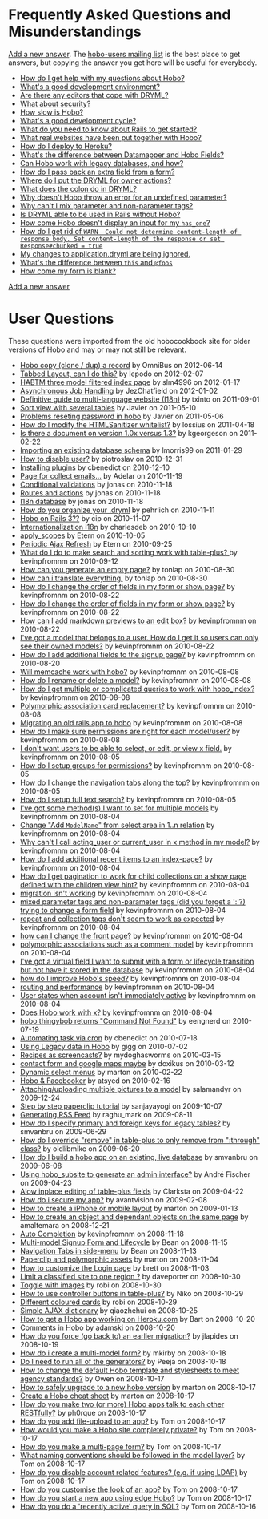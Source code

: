 # Frequently Asked Questions and Misunderstandings

[Add a new answer](https://github.com/Hobo/hobodoc/new/master/doc/manual/faq). The [hobo-users mailing list](http://groups.google.com/group/hobousers) is the best place to get answers, but copying the answer you get here will be useful for everybody.

- [How do I get help with my questions about Hobo?](faq/how-do-I-get-help)
- [What's a good development environment?](faq/good-dev-env)
- [Are there any editors that cope with DRYML?](faq/editors)
- [What about security?](faq/security)
- [How slow is Hobo?](faq/slow)
- [What's a good development cycle?](faq/dev-cycle)
- [What do you need to know about Rails to get started?](faq/know-about-rails)
- [What real websites have been put together with Hobo?](faq/real-websites)
- [How do I deploy to Heroku?](faq/heroku)
- [What's the difference between Datamapper and Hobo Fields?](faq/datamapper)
- [Can Hobo work with legacy databases, and how?](faq/legacy-databases)
- [How do I pass back an extra field from a form?](faq/extra-data-in-forms)
- [Where do I put the DRYML for owner actions?](faq/dryml-for-owner-actions)
- [What does the colon do in DRYML?](faq/colon)
- [Why doesn't Hobo throw an error for an undefined parameter?](faq/undefined-parameter)
- [Why can't I mix parameter and non-parameter tags?](faq/parameter-vs-nonparameter)
- [Is DRYML able to be used in Rails without Hobo?](faq/dryml-without-hobo)
- [How come Hobo doesn't display an input for my `has_one`?](faq/has-one)
- [How do I get rid of `WARN  Could not determine content-length of response body. Set content-length of the response or set Response#chunked = true`](faq/content-length-warning)
- [My changes to application.dryml are being ignored.](faq/application-dryml-reload)
- [What's the difference between `this` and `@foos`](faq/this)
- [How come my form is blank?](faq/blank-form)

[Add a new answer](https://github.com/Hobo/hobodoc/new/master/doc/manual/faq)

# User Questions

These questions were imported from the old hobocookbook site for older versions of Hobo and may or may not still be relevant.

* [Hobo copy (clone / dup) a record](faq/101-hobo-copy-clone-dup-a-record) by OmniBus on 2012-06-14
* [Tabbed Layout, can I do this?](faq/100-tabbed-layout-can-i-do-this) by lepodo on 2012-02-07
* [HABTM three model filtered index page](faq/99-habtm-three-model-filtered-index-page) by slm4996 on 2012-01-17
* [Asynchronous Job Handling](faq/98-asynchronous-job-handling) by JezChatfield on 2012-01-02
* [Definitive guide to multi-language website (I18n)](faq/97-definitive-guide-to-multi-language-website) by txinto on 2011-09-01
* [Sort view with several tables](faq/96-sort-view-with-several-tables) by Javier on 2011-05-10
* [Problems reseting password in hobo](faq/95-problems-reseting-password-in-hobo) by Javier on 2011-05-06
* [How do I modify the HTMLSanitizer whitelist?](faq/94-how-do-i-modify-the-htmlsanitizer) by lossius on 2011-04-18
* [Is there a document on version 1.0x versus 1.3?](faq/93-is-there-a-document-on-version) by kgeorgeson on 2011-02-22
* [Importing an existing database schema](faq/92-importing-an-existing-database-schema) by lmorris99 on 2011-01-29
* [How to disable user?](faq/91-how-to-disable-user) by piotroslav on 2010-12-31
* [Installing plugins](faq/90-installing-plugins) by cbenedict on 2010-12-10
* [Page for collect emails...](faq/89-page-for-collect-emails) by Adelar on 2010-11-19
* [Conditional validations](faq/88-conditional-validations) by jonas on 2010-11-18
* [Routes and actions](faq/87-routes-and-actions) by jonas on 2010-11-18
* [I18n database](faq/86-i18n-database) by jonas on 2010-11-18
* [How do you organize your .dryml](faq/85-how-do-you-organize-your-dryml) by pehrlich on 2010-11-11
* [Hobo on Rails 3??](faq/84-hobo-on-rails-3) by cip on 2010-11-07
* [Internationalization i18n](faq/83-internationalization-i18n) by charlesdeb on 2010-10-10
* [apply_scopes](faq/82-apply-scopes) by Etern on 2010-10-05
* [Periodic Ajax Refresh](faq/81-periodic-ajax-refresh) by Etern on 2010-09-25
* [What do I do to make search and sorting work with table-plus? ](faq/80-what-do-i-do-to-make) by kevinpfromnm on 2010-09-12
* [How can you generate an empty page?](faq/79-how-can-you-generate-an-empty) by tonlap on 2010-08-30
* [How can i translate everything.](faq/78-how-can-i-translate-everything) by tonlap on 2010-08-30
* [How do I change the order of  fields in my form or show page?](faq/77-how-do-i-change-the-order) by kevinpfromnm on 2010-08-22
* [How do I change the order of  fields in my form or show page?](faq/76-how-do-i-change-the-order) by kevinpfromnm on 2010-08-22
* [How can I add markdown previews to an edit box?](faq/75-how-can-i-add-markdown-previews) by kevinpfromnm on 2010-08-22
* [I've got a model that belongs to a user.  How do I get it so users can only see their owned models?](faq/74-i-ve-got-a-model-that) by kevinpfromnm on 2010-08-22
* [How do I add additional fields to the signup page?](faq/73-how-do-i-add-additional-fields) by kevinpfromnm on 2010-08-20
* [Will memcache work with hobo?](faq/72-will-memcache-work-with-hobo) by kevinpfromnm on 2010-08-08
* [How do I rename or delete a model?](faq/71-how-do-i-rename-or-delete) by kevinpfromnm on 2010-08-08
* [How do I get multiple or complicated queries to work with hobo_index?](faq/70-how-do-i-get-multiple-or) by kevinpfromnm on 2010-08-08
* [Polymorphic association card replacement?](faq/69-polymorphic-association-card-replacement) by kevinpfromnm on 2010-08-08
* [Migrating an old rails app to hobo](faq/68-migrating-an-old-rails-app-to) by kevinpfromnm on 2010-08-08
* [How do I make sure permissions are right for each model/user?](faq/67-how-do-i-make-sure-permissions) by kevinpfromnm on 2010-08-08
* [I don't want users to be able to select, or edit, or view x field.](faq/66-i-don-t-want-users-to) by kevinpfromnm on 2010-08-05
* [How do I setup groups for permissions?](faq/65-how-do-i-setup-groups-for) by kevinpfromnm on 2010-08-05
* [How do I change the navigation tabs along the top?](faq/64-how-do-i-change-the-navigation) by kevinpfromnm on 2010-08-05
* [How do I setup full text search?](faq/63-how-do-i-setup-full-text) by kevinpfromnm on 2010-08-05
* [I've got some method(s) I want to set for multiple models](faq/62-i-ve-got-some-method-s) by kevinpfromnm on 2010-08-04
* [Change "Add `ModelName`" from select area in 1..n relation](faq/61-change-add-modelname-from-select-area) by kevinpfromnm on 2010-08-04
* [Why can't I call acting_user or current_user in x method in my model?](faq/60-why-can-t-i-call-acting) by kevinpfromnm on 2010-08-04
* [How do I add additional recent items to an index-page?](faq/59-how-do-i-add-additional-recent) by kevinpfromnm on 2010-08-04
* [How do I get pagination to work for child collections on a show page defined with the children view hint?](faq/58-how-do-i-get-pagination-to) by kevinpfromnm on 2010-08-04
* [migration isn't working](faq/57-migration-isn-t-working) by kevinpfromnm on 2010-08-04
* [mixed parameter tags and non-parameter tags (did you forget a ':'?) trying to change a form field](faq/56-mixed-parameter-tags-and-non-parameter) by kevinpfromnm on 2010-08-04
* [repeat and collection tags don't seem to work as expected](faq/55-repeat-and-collection-tags-don-t) by kevinpfromnm on 2010-08-04
* [how can I change the front page?](faq/54-how-can-i-change-the-front) by kevinpfromnm on 2010-08-04
* [polymorphic associations such as a comment model](faq/53-polymorphic-associations-such-as-a-comment) by kevinpfromnm on 2010-08-04
* [I've got a virtual field I want to submit with a form or lifecycle transition but not have it stored in the database](faq/52-i-ve-got-a-virtual-field) by kevinpfromnm on 2010-08-04
* [how do I improve Hobo's speed?](faq/51-how-do-i-improve-hobo-s) by kevinpfromnm on 2010-08-04
* [routing and performance](faq/50-routing-and-performance) by kevinpfromnm on 2010-08-04
* [User states when account isn't immediately active](faq/49-user-states-when-account-isn-t) by kevinpfromnm on 2010-08-04
* [Does Hobo work with x?](faq/48-does-hobo-work-with-x) by kevinpfromnm on 2010-08-04
* [hobo thingybob returns "Command Not Found"](faq/47-hobo-thingybob-returns-command-not-found) by eengnerd on 2010-07-19
* [Automating task via cron](faq/46-automating-task-via-cron) by cbenedict on 2010-07-18
* [Using Legacy data in Hobo](faq/45-using-legacy-data-in-hobo) by gigg on 2010-07-02
* [Recipes as screencasts?](faq/43-recipes-as-screencasts) by mydoghasworms on 2010-03-15
* [contact form and google maps maybe](faq/42-contact-form-and-google-maps-maybe) by doxikus on 2010-03-12
* [Dynamic select menus](faq/41-dynamic-select-menus) by marton on 2010-02-22
* [Hobo & Facebooker](faq/40-hobo-facebooker) by atsyed on 2010-02-16
* [Attaching/uploading multiple pictures to a model](faq/39-attaching-uploading-multiple-pictures-to-a) by salamandyr on 2009-12-24
* [Step by step paperclip tutorial](faq/38-step-by-step-paperclip-tutorial) by sanjayayogi on 2009-10-07
* [Generating RSS Feed](faq/37-generating-rss-feed) by raghu_mark on 2009-08-11
* [How do I specify primary and foreign keys for legacy tables?](faq/36-how-do-i-specify-primary-and) by smvanbru on 2009-06-29
* [How do I override "remove" in table-plus to only remove from ":through" class?](faq/35-how-do-i-override-remove-in) by oldlibmike on 2009-06-20
* [How do I build a hobo app on an existing, live database](faq/34-how-do-i-build-a-hobo) by smvanbru on 2009-06-08
* [Using hobo_subsite to generate an admin interface?](faq/33-using-hobo-subsite-to-generate-an) by André Fischer on 2009-04-23
* [Alow inplace editing of table-plus fields](faq/32-alow-inplace-editing-of-table-plus) by Clarksta on 2009-04-22
* [How do i secure my app?](faq/31-how-do-i-secure-my-app) by avantvision on 2009-02-08
* [How to create a iPhone or mobile layout](faq/30-how-to-create-a-iphone-or) by marton on 2009-01-13
* [How to create an object and dependant objects on the same page](faq/29-how-to-create-an-object-and) by amaltemara on 2008-12-21
* [Auto Completion](faq/27-auto-completion) by kevinpfromnm on 2008-11-18
* [Multi-model Signup Form and Lifecycle](faq/26-multi-model-signup-form-and-lifecycle) by Bean on 2008-11-15
* [Navigation Tabs in side-menu](faq/25-navigation-tabs-in-side-menu) by Bean on 2008-11-13
* [Paperclip and polymorphic assets](faq/24-paperclip-and-polymorphic-assets) by marton on 2008-11-04
* [How to customize the Login page](faq/23-how-to-customize-the-login-page) by brett on 2008-11-03
* [Limit a classified site to one region ?](faq/22-limit-a-classified-site-to-one) by daveporter on 2008-10-30
* [Toggle with images](faq/21-toggle-with-images) by robi on 2008-10-30
* [How to use controller buttons in table-plus?](faq/20-how-to-use-controller-buttons-in) by Niko on 2008-10-29
* [Different coloured cards](faq/19-different-coloured-cards) by robi on 2008-10-29
* [Simple AJAX dictionary](faq/18-simple-ajax-dictionary) by qiaozhehui on 2008-10-25
* [How to get a Hobo app working on Heroku.com](faq/17-how-to-get-a-hobo-app) by Bart on 2008-10-20
* [Comments in Hobo](faq/16-comments-in-hobo) by adamski on 2008-10-20
* [How do you force (go back to) an earlier migration?](faq/15-how-do-you-force-go-back) by jlapides on 2008-10-19
* [How do i create a multi-model form?](faq/14-how-do-i-create-a-multi) by mkirby on 2008-10-18
* [Do I need to run all of the generators?](faq/13-do-i-need-to-run-all) by Peeja on 2008-10-18
* [How to change the default Hobo template and stylesheets to meet agency standards?](faq/12-how-to-change-the-default-hobo) by Owen on 2008-10-17
* [How to safely upgrade to a new hobo version](faq/11-how-to-safely-upgrade-to-a) by marton on 2008-10-17
* [Create a Hobo cheat sheet](faq/10-create-a-hobo-cheat-sheet) by marton on 2008-10-17
* [How do you make two (or more) Hobo apps talk to each other RESTfully?](faq/9-how-do-you-make-two-or) by ph0rque on 2008-10-17
* [How do you add file-upload to an app?](faq/8-how-do-you-add-file-upload) by Tom on 2008-10-17
* [How would you make a Hobo site completely private?](faq/7-how-would-you-make-a-hobo) by Tom on 2008-10-17
* [How do you make a multi-page form?](faq/6-how-do-you-make-a-multi) by Tom on 2008-10-17
* [What naming conventions should be followed in the model layer?](faq/5-what-naming-conventions-should-be-followed) by Tom on 2008-10-17
* [How do you disable account related features? (e.g. if using LDAP)](faq/4-how-do-you-disable-account-related) by Tom on 2008-10-17
* [How do you customise the look of an app?](faq/3-how-do-you-customise-the-look) by Tom on 2008-10-17
* [How do you start a new app using edge Hobo?](faq/2-how-do-you-start-a-new) by Tom on 2008-10-17
* [How do you do a 'recently active' query in SQL?](faq/1-how-do-you-do-a-recently) by Tom on 2008-10-16
